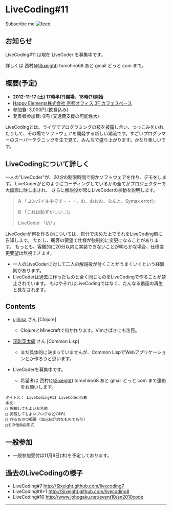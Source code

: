 # LiveCoding#11

<div id="path">
Subscribe me <a href="feed.rss"><img alt="feed" src="http://assets1.github.com/images/icons/feed.png?e06bdeb610e33dc41002eaa80ce09d26ae153090" title="Subscribe to the commits for ujihisa/livecoding11 at master" /></a>
</div>

## お知らせ

LiveCoding#11 は現在 LiveCoder を募集中です。

詳しくは 西村([@Sixeight](https://twitter.com/Sixeight)) tomohiro68 あと gmail どっと com まで。

## 概要(予定)

* **2012-11-17 (土) 17時半(?)開場、18時(?)開始**
* [Happy Elements株式会社 京都オフィス 3F カフェスペース](http://www.happyelements.co.jp/)
* 参加費: 3,000円 (飲食込み)
* 発表者参加費: 0円 (交通費支援の可能性大)

LiveCodingとは、ライヴでプログラミングの技を披露し合い、つっこみをいれたりして、その場でソフトウェアを開発する新しい潮流です。すごいプログラマーのスーパーテクニックを生で見て、みんなで盛り上がります。かなり楽しいです。

## LiveCodingについて詳しく

一人の"LiveCoder"が、*20分*の制限時間で何かソフトウェアを作り、デモをします。
LiveCoderがどのようにコーディングしているかの全てがプロジェクターで大画面に映し出され、
さらに解説役が常にLiveCoderの挙動を説明します。

> A 「コンパイル中です・・・、お、おおお、なんと、Syntax error!」
>
> B 「これは恥ずかしい…!」
>
> LiveCoder 「(/// 」

LiveCoderが何を作るかについては、自分で決めた上でそれをLiveCoding前に告知します。
ただし、観客の要望で仕様が強制的に変更になることがあります。
もっとも、客観的に20分以内に実装できないことが明らかな場合、仕様変更要望は無視できます。

* 一人のLiveCoderに対して二人の解説役が付くことがうまくいくという経験則があります。
* LiveCoderは過去に作ったものと全く同じものをLiveCodingで作ることが禁止されています。
  もはやそれはLiveCodingではなく、たんなる動画の再生と見なされます。

## Contents

* [ujihisa](http://ujihisa.blogspot.com/) さん \[Clojure\]
  * ClojureとMinecraftで何か作ります。Vimさばきにも注目。
* [深町英太郎](http://fukamachi.github.com/) さん \[Common Lisp]
  * まだ具体的に決まっていませんが、Common LispでWebアプリケーションとか作ろうと思います。

* LiveCoderを募集中です。
  * 希望者は 西村([@Sixeight](https://twitter.com/Sixeight)) tomohiro68 あと gmail どっと com まで連絡をお願いします。

<pre><code>タイトル： LiveCoding#11 LiveCoder応募
本文：
□ 掲載してもよいお名前
□ 掲載してもよいブログなどのURL
□ 作るものの概要 (自己紹介的なものでも可)
□その他自由形式
</code></pre>

## 一般参加

* 一般参加受付は11月8日(木)を予定しております。

## 過去のLiveCodingの様子

* LiveCoding#7 <http://Sixeight.github.com/livecoding7>
* LiveCoding#8+1 <http://Sixeight.github.com/livecoding8>
* LiveCoding#10 <http://www.johogaku.net/event10/sn2010code>

----

<!--
# LiveCoding#8+1

## SUMMARY
* November xx 2010 (Sat) OPEN: 17:30, START: 18:00
* [Happy Elements K.K Kyoto Office 3F cafe space (in Japanese)](http://www.happyelements.co.jp/)
* Fee: x,000 yen

LiveCoding is a new trend where programmers present their programming techniques live.
It is exciting that we have a chance to watch the super techniques of great hackers.

## REGISTRATION

Please wait.

## DETAILS
A "LiveCoder" creates new software within 20 minutes, and demonstrates it.
Everything the LiveCoder does is displayed on a large screen by projector.
They give "Play-by-Play commentaries" explaining what he/she is doing the entire time.

> A: She is compiling it... Wow! Syntax error has occurred!
>
> B: LOL
>
> LiveCoder: (///

The LiveCoder decides what they will present before coming to the LiveCoding event.
However, their topic can change at the request of the audience.
In case the presentation cannot be completed within 20 minutes, requests can be ignored.

* There is a case where one LiveCoder can add another person for commentary if done well.
* A LiveCoder cannot use any previous work done at a prior LiveCoding event.  That's not LiveCoding, merely a replay.

## CONTENTS

* [ujihisa](http://ujihisa.blogspot.com/)
  * Will do something with Clojure with Vim!
* Potential applicants, please contact [NISHIMURA (Sixeight)](tomohiro68@gmail.com).

## xxxHackathon

* After the LiveCoding event, a Hackathon will probably occur straight until 7am the next morning, at the same place.
     * Plan 1: LLVM Hackathon
     * Plan 2: Vim Hackathon
     * Plan 3: Android Hackathon

-->
